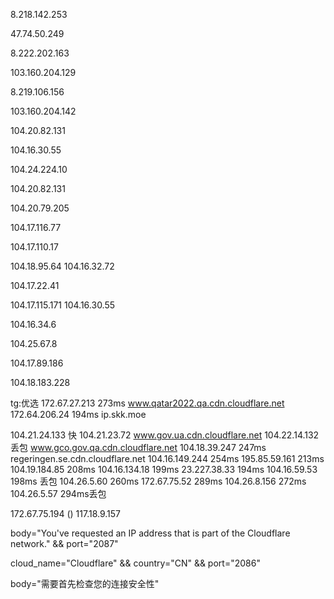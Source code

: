 8.218.142.253

47.74.50.249

8.222.202.163

103.160.204.129

8.219.106.156

103.160.204.142





104.20.82.131

104.16.30.55

104.24.224.10

104.20.82.131

104.20.79.205

104.17.116.77

104.17.110.17

104.18.95.64
104.16.32.72

104.17.22.41

104.17.115.171
104.16.30.55

104.16.34.6

104.25.67.8

104.17.89.186

104.18.183.228



tg:优选
172.67.27.213  273ms www.qatar2022.qa.cdn.cloudflare.net
172.64.206.24	194ms ip.skk.moe


104.21.24.133 快
104.21.23.72	www.gov.ua.cdn.cloudflare.net
104.22.14.132	丢包	www.gco.gov.qa.cdn.cloudflare.net
104.18.39.247	247ms regeringen.se.cdn.cloudflare.net
104.16.149.244	254ms
195.85.59.161	213ms
104.19.184.85	208ms
104.16.134.18	199ms
23.227.38.33	194ms
104.16.59.53	198ms 丢包
104.26.5.60	260ms
172.67.75.52	289ms
104.26.8.156	272ms
104.26.5.57	294ms丢包

172.67.75.194	()
117.18.9.157

body="You've requested an IP address that is part of the Cloudflare network." && port="2087"

cloud_name="Cloudflare" && country="CN" && port="2086"

body="需要首先检查您的连接安全性"
